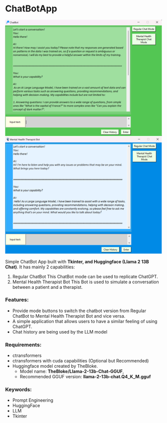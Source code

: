 # ChatBotApp

![ChatBot View](https://github.com/mart1428/ChatBotApp/blob/main/images/ChatBot%20View%201.png) ![Mental Health Therapist Bot](https://github.com/mart1428/ChatBotApp/blob/main/images/Therapist%20ChatBot%20View%201.png)

Simple ChatBot App built with **Tkinter, and Huggingface (Llama 2 13B Chat)**. It has mainly 2 capabilities:
1. Regular ChatBot
   This ChatBot mode can be used to replicate ChatGPT. 
2. Mental Health Therapist Bot
   This Bot is used to simulate a conversation between a patient and a therapist.

### Features:
* Provide mode buttons to switch the chatbot version from Regular ChatBot to Mental Health Therapist Bot and vice versa.
* A simple application that allows users to have a similar feeling of using ChatGPT.
* Chat history are being used by the LLM model

 ### Requirements:
 * ctransformers
 * ctransformers with cuda capabilities (Optional but Recommended)
 * Huggingface model created by TheBloke. <br>
     - Model name: **TheBloke/Llama-2-13b-Chat-GGUF**,<br>
     - Recommended GGUF version:  **llama-2-13b-chat.Q4_K_M.gguf** 


### Keywords:
* Prompt Engineering
* HuggingFace
* LLM
* Tkinter
